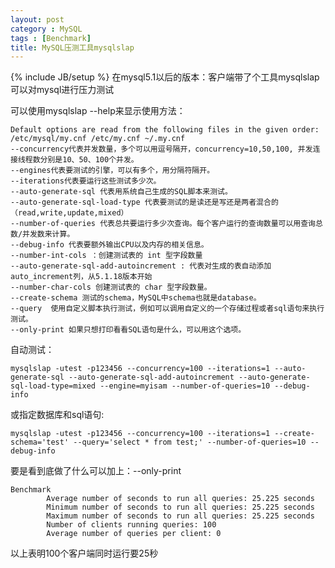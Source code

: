```yaml
---
layout: post
category : MySQL
tags : [Benchmark]
title: MySQL压测工具mysqlslap
---
```

{% include JB/setup %}
在mysql5.1以后的版本：客户端带了个工具mysqlslap可以对mysql进行压力测试

可以使用mysqlslap --help来显示使用方法：

	Default options are read from the following files in the given order:
	/etc/mysql/my.cnf /etc/my.cnf ~/.my.cnf
	--concurrency代表并发数量，多个可以用逗号隔开，concurrency=10,50,100, 并发连接线程数分别是10、50、100个并发。
	--engines代表要测试的引擎，可以有多个，用分隔符隔开。
	--iterations代表要运行这些测试多少次。
	--auto-generate-sql 代表用系统自己生成的SQL脚本来测试。
	--auto-generate-sql-load-type 代表要测试的是读还是写还是两者混合的（read,write,update,mixed）
	--number-of-queries 代表总共要运行多少次查询。每个客户运行的查询数量可以用查询总数/并发数来计算。
	--debug-info 代表要额外输出CPU以及内存的相关信息。
	--number-int-cols ：创建测试表的 int 型字段数量
	--auto-generate-sql-add-autoincrement : 代表对生成的表自动添加auto_increment列，从5.1.18版本开始
	--number-char-cols 创建测试表的 char 型字段数量。
	--create-schema 测试的schema，MySQL中schema也就是database。
	--query  使用自定义脚本执行测试，例如可以调用自定义的一个存储过程或者sql语句来执行测试。
	--only-print 如果只想打印看看SQL语句是什么，可以用这个选项。

自动测试：

	mysqlslap -utest -p123456 --concurrency=100 --iterations=1 --auto-generate-sql --auto-generate-sql-add-autoincrement --auto-generate-sql-load-type=mixed --engine=myisam --number-of-queries=10 --debug-info 

或指定数据库和sql语句:

	mysqlslap -utest -p123456 --concurrency=100 --iterations=1 --create-schema='test' --query='select * from test;' --number-of-queries=10 --debug-info 

要是看到底做了什么可以加上：--only-print

	Benchmark
			Average number of seconds to run all queries: 25.225 seconds
			Minimum number of seconds to run all queries: 25.225 seconds
			Maximum number of seconds to run all queries: 25.225 seconds
			Number of clients running queries: 100
			Average number of queries per client: 0

以上表明100个客户端同时运行要25秒